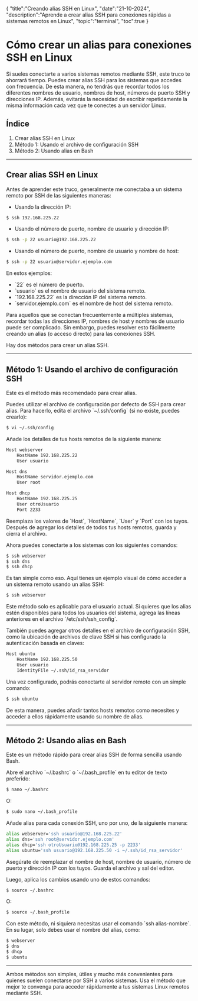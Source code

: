 {
  "title":"Creando alias SSH en Linux", 
  "date":"21-10-2024",
  "description":"Aprende a crear alias SSH para conexiones rápidas a sistemas remotos en Linux",
  "topic":"terminal",
  "toc":true
}
# Cómo crear un alias para conexiones SSH en Linux

Si sueles conectarte a varios sistemas remotos mediante SSH, este truco te ahorrará tiempo. Puedes crear alias SSH para los sistemas que accedes con frecuencia. De esta manera, no tendrás que recordar todos los diferentes nombres de usuario, nombres de host, números de puerto SSH y direcciones IP. Además, evitarás la necesidad de escribir repetidamente la misma información cada vez que te conectes a un servidor Linux.

## Índice

1. Crear alias SSH en Linux
2. Método 1: Usando el archivo de configuración SSH
3. Método 2: Usando alias en Bash

---

## Crear alias SSH en Linux

Antes de aprender este truco, generalmente me conectaba a un sistema remoto por SSH de las siguientes maneras:

* Usando la dirección IP:  

```bash
$ ssh 192.168.225.22
```

* Usando el número de puerto, nombre de usuario y dirección IP:  

```bash
$ ssh -p 22 usuario@192.168.225.22
```

* Usando el número de puerto, nombre de usuario y nombre de host:

```bash
$ ssh -p 22 usuario@servidor.ejemplo.com
```

En estos ejemplos:

- \`22\` es el número de puerto.
- \`usuario\` es el nombre de usuario del sistema remoto.
- \`192.168.225.22\` es la dirección IP del sistema remoto.
- \`servidor.ejemplo.com\` es el nombre de host del sistema remoto.

Para aquellos que se conectan frecuentemente a múltiples sistemas, recordar todas las direcciones IP, nombres de host y nombres de usuario puede ser complicado. Sin embargo, puedes resolver esto fácilmente creando un alias (o acceso directo) para las conexiones SSH.

Hay dos métodos para crear un alias SSH.

---

## Método 1: Usando el archivo de configuración SSH

Este es el método más recomendado para crear alias.

Puedes utilizar el archivo de configuración por defecto de SSH para crear alias. Para hacerlo, edita el archivo \`~/.ssh/config\` (si no existe, puedes crearlo):

```bash
$ vi ~/.ssh/config
```

Añade los detalles de tus hosts remotos de la siguiente manera:

```bash
Host webserver
    HostName 192.168.225.22
    User usuario

Host dns
    HostName servidor.ejemplo.com
    User root

Host dhcp
    HostName 192.168.225.25
    User otroUsuario
    Port 2233
```

Reemplaza los valores de \`Host\`, \`HostName\`, \`User\` y \`Port\` con los tuyos. Después de agregar los detalles de todos tus hosts remotos, guarda y cierra el archivo.

Ahora puedes conectarte a los sistemas con los siguientes comandos:

```bash
$ ssh webserver
$ ssh dns
$ ssh dhcp
```

Es tan simple como eso. Aquí tienes un ejemplo visual de cómo acceder a un sistema remoto usando un alias SSH:

```bash
$ ssh webserver
```

Este método solo es aplicable para el usuario actual. Si quieres que los alias estén disponibles para todos los usuarios del sistema, agrega las líneas anteriores en el archivo \`/etc/ssh/ssh_config\`.

También puedes agregar otros detalles en el archivo de configuración SSH, como la ubicación de archivos de clave SSH si has configurado la autenticación basada en claves:

```bash
Host ubuntu
    HostName 192.168.225.50
    User usuario
    IdentityFile ~/.ssh/id_rsa_servidor
```

Una vez configurado, podrás conectarte al servidor remoto con un simple comando:

```bash
$ ssh ubuntu
```

De esta manera, puedes añadir tantos hosts remotos como necesites y acceder a ellos rápidamente usando su nombre de alias.

---

## Método 2: Usando alias en Bash

Este es un método rápido para crear alias SSH de forma sencilla usando Bash.

Abre el archivo \`~/.bashrc\` o \`~/.bash_profile\` en tu editor de texto preferido:

```bash
$ nano ~/.bashrc
```

O:

```bash
$ sudo nano ~/.bash_profile
```

Añade alias para cada conexión SSH, uno por uno, de la siguiente manera:

```bash
alias webserver='ssh usuario@192.168.225.22'
alias dns='ssh root@servidor.ejemplo.com'
alias dhcp='ssh otroUsuario@192.168.225.25 -p 2233'
alias ubuntu='ssh usuario@192.168.225.50 -i ~/.ssh/id_rsa_servidor'
```

Asegúrate de reemplazar el nombre de host, nombre de usuario, número de puerto y dirección IP con los tuyos. Guarda el archivo y sal del editor.

Luego, aplica los cambios usando uno de estos comandos:

```bash
$ source ~/.bashrc
```

O:

```bash
$ source ~/.bash_profile
```

Con este método, ni siquiera necesitas usar el comando \`ssh alias-nombre\`. En su lugar, solo debes usar el nombre del alias, como:

```bash
$ webserver
$ dns
$ dhcp
$ ubuntu
```

---

Ambos métodos son simples, útiles y mucho más convenientes para quienes suelen conectarse por SSH a varios sistemas. Usa el método que mejor te convenga para acceder rápidamente a tus sistemas Linux remotos mediante SSH.
